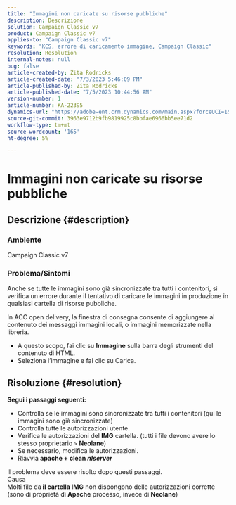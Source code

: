 ```yaml
---
title: "Immagini non caricate su risorse pubbliche"
description: Descrizione
solution: Campaign Classic v7
product: Campaign Classic v7
applies-to: "Campaign Classic v7"
keywords: "KCS, errore di caricamento immagine, Campaign Classic"
resolution: Resolution
internal-notes: null
bug: false
article-created-by: Zita Rodricks
article-created-date: "7/3/2023 5:46:09 PM"
article-published-by: Zita Rodricks
article-published-date: "7/5/2023 10:44:56 AM"
version-number: 1
article-number: KA-22395
dynamics-url: "https://adobe-ent.crm.dynamics.com/main.aspx?forceUCI=1&pagetype=entityrecord&etn=knowledgearticle&id=ff97d978-c919-ee11-8f6e-6045bd006268"
source-git-commit: 3963e9712b9fb9819925c8bbfae6966bb5ee71d2
workflow-type: tm+mt
source-wordcount: '165'
ht-degree: 5%

---
```


# Immagini non caricate su risorse pubbliche

## Descrizione {#description}


### <b>Ambiente </b>

Campaign Classic v7

### <b>Problema/Sintomi</b>

Anche se tutte le immagini sono già sincronizzate tra tutti i contenitori, si verifica un errore durante il tentativo di caricare le immagini in produzione in qualsiasi cartella di risorse pubbliche.

In ACC open delivery, la finestra di consegna consente di aggiungere al contenuto dei messaggi immagini locali, o immagini memorizzate nella libreria.

- A questo scopo, fai clic su <b>Immagine</b> sulla barra degli strumenti del contenuto di HTML.
- Seleziona l’immagine e fai clic su Carica.



## Risoluzione {#resolution}

<b>Segui i passaggi seguenti:</b>
- Controlla se le immagini sono sincronizzate tra tutti i contenitori (qui le immagini sono già sincronizzate)
- Controlla tutte le autorizzazioni utente.
- Verifica le autorizzazioni del <b>IMG</b> cartella. (tutti i file devono avere lo stesso proprietario `>`  <b>Neolane</b>)
- Se necessario, modifica le autorizzazioni.
- Riavvia <b>apache + clean *nlserver</b>*


Il problema deve essere risolto dopo questi passaggi.
<br>Causa <br>
Molti file da<b> il </b><b>cartella IMG</b> non dispongono delle autorizzazioni corrette (sono di proprietà di <b>Apache</b> processo, invece di <b>Neolane</b>)
